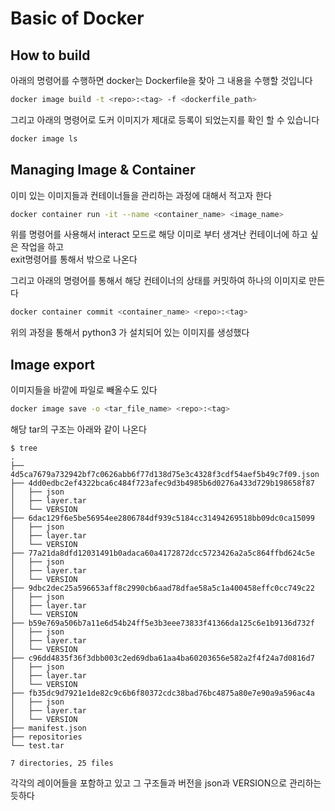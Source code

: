 # Basic of Docker
## How to build
아래의 명령어를 수행하면 docker는 Dockerfile을 찾아 그 내용을 수행할 것입니다
```bash
docker image build -t <repo>:<tag> -f <dockerfile_path>
```

그리고 아래의 명령어로 도커 이미지가 제대로 등록이 되었는지를 확인 할 수 있습니다
```bash
docker image ls
```

## Managing Image & Container
이미 있는 이미지들과 컨테이너들을 관리하는 과정에 대해서 적고자 한다

```bash
docker container run -it --name <container_name> <image_name>
```

위를 명령어를 사용해서 interact 모드로 해당 이미로 부터 생겨난 컨테이너에 하고 싶은 작업을 하고  
exit명령어를 통해서 밖으로 나온다

그리고 아래의 명령어를 통해서 해당 컨테이너의 상태를 커밋하여 하나의 이미지로 만든다

```bash
docker container commit <container_name> <repo>:<tag>
```

위의 과정을 통해서 python3 가 설치되어 있는 이미지를 생성했다


## Image export
이미지들을 바깥에 파일로 빼올수도 있다
```bash
docker image save -o <tar_file_name> <repo>:<tag>
```

해당 tar의 구조는 아래와 같이 나온다

```
$ tree
.
├── 4d5ca7679a732942bf7c0626abb6f77d138d75e3c4328f3cdf54aef5b49c7f09.json
├── 4dd0edbc2ef4322bca6c484f723afec9d3b4985b6d0276a433d729b198658f87
│   ├── json
│   ├── layer.tar
│   └── VERSION
├── 6dac129f6e5be56954ee2806784df939c5184cc31494269518bb09dc0ca15099
│   ├── json
│   ├── layer.tar
│   └── VERSION
├── 77a21da8dfd12031491b0adaca60a4172872dcc5723426a2a5c864ffbd624c5e
│   ├── json
│   ├── layer.tar
│   └── VERSION
├── 9dbc2dec25a596653aff8c2990cb6aad78dfae58a5c1a400458effc0cc749c22
│   ├── json
│   ├── layer.tar
│   └── VERSION
├── b59e769a506b7a11e6d54b24ff5e3b3eee73833f41366da125c6e1b9136d732f
│   ├── json
│   ├── layer.tar
│   └── VERSION
├── c96dd4835f36f3dbb003c2ed69dba61aa4ba60203656e582a2f4f24a7d0816d7
│   ├── json
│   ├── layer.tar
│   └── VERSION
├── fb35dc9d7921e1de82c9c6b6f80372cdc38bad76bc4875a80e7e90a9a596ac4a
│   ├── json
│   ├── layer.tar
│   └── VERSION
├── manifest.json
├── repositories
└── test.tar

7 directories, 25 files
```

각각의 레이어들을 포함하고 있고 그 구조들과 버전을 json과 VERSION으로 관리하는 듯하다